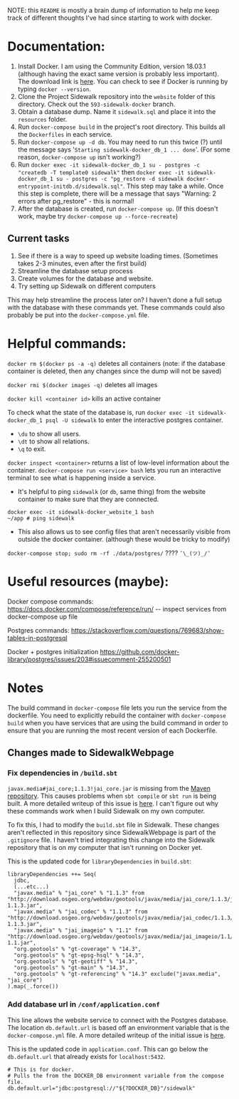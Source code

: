 NOTE: this `README` is mostly a brain dump of information to help me keep track of different thoughts I've had since starting to work with docker.

# Documentation:
1. Install Docker. I am using the Community Edition, version 18.03.1 (although having the exact same version is probably less important). The download link is [here](https://store.docker.com/search?type=edition&offering=community). You can check to see if Docker is running by typing `docker --version`. 
1. Clone the Project Sidewalk repository into the `website` folder of this directory. Check out the `593-sidewalk-docker` branch.
2. Obtain a database dump. Name it `sidewalk.sql` and place it into the `resources` folder.
3. Run `docker-compose build` in the project's root directory. This builds all the `Dockerfiles` in each service.
4. Run `docker-compose up -d db`. You may need to run this twice (?) until the message says '`Starting sidewalk-docker_db_1 ... done`'. (For some reason, `docker-compose up` isn't working?)
5. Run `docker exec -it sidewalk-docker_db_1 su - postgres -c "createdb -T template0 sidewalk"` then `docker exec -it sidewalk-docker_db_1 su - postgres -c "pg_restore -d sidewalk docker-entrypoint-initdb.d/sidewalk.sql"`. This step may take a while. Once this step is complete, there will be a message that says "Warning: 2 errors after pg_restore" - this is normal!
6. After the database is created, run `docker-compose up`. (If this doesn't work, maybe try `docker-compose up --force-recreate`)

## Current tasks
1. See if there is a way to speed up website loading times. (Sometimes takes 2-3 minutes, even after the first build)
2. Streamline the database setup process
3. Create volumes for the database and website.
4. Try setting up Sidewalk on different computers

This may help streamline the process later on? I haven't done a full setup with the database with these commands yet.
These commands could also probably be put into the `docker-compose.yml` file.

# Helpful commands:
`docker rm $(docker ps -a -q)` deletes all containers (note: if the database container is deleted, then any changes since the dump will not be saved)

`docker rmi $(docker images -q)` deletes all images

`docker kill <container id>` kills an active container


To check what the state of the database is, run `docker exec -it sidewalk-docker_db_1 psql -U sidewalk` to enter the interactive postgres container.
- `\du` to show all users.
- `\dt` to show all relations.
- `\q` to exit. 

`docker inspect <container>` returns a list of low-level information about the container.
`docker-compose run <service> bash` lets you run an interactive terminal to see what is happening inside a service. 
- It's helpful to ping `sidewalk` (or `db`, same thing) from the website container to make sure that they are connected.
```
docker exec -it sidewalk-docker_website_1 bash
~/app # ping sidewalk
```
- This also allows us to see config files that aren't necessarily visible from outside the docker container. (although these would be tricky to modify)

`docker-compose stop; sudo rm -rf ./data/postgres/` ????  `¯\_(ツ)_/¯`


# Useful resources (maybe):
Docker compose commands:
https://docs.docker.com/compose/reference/run/ -- inspect services from docker-compose up file

Postgres commands: 
https://stackoverflow.com/questions/769683/show-tables-in-postgresql

Docker + postgres initialization
https://github.com/docker-library/postgres/issues/203#issuecomment-255200501

# Notes
The build command in `docker-compose` file lets you run the service from the dockerfile. You need to explicitly rebuild the container with `docker-compose build` when you have services that are using the build command in order to ensure that you are running the most recent version of each Dockerfile.

## Changes made to SidewalkWebpage
### Fix dependencies in `/build.sbt`
`javax.media#jai_core;1.1.3!jai_core.jar` is missing from the [Maven repository](http://repo1.maven.org/maven2/javax/media/jai_core/1.1.3/). This causes problems when `sbt compile` or `sbt run` is being built. A more detailed writeup of this issue is [here](https://github.com/aileenzeng/sidewalk-docker/issues/5). I can't figure out why these commands work when I build Sidewalk on my own computer. 

To fix this, I had to modify the `build.sbt` file in Sidewalk. These changes aren't reflected in this repository since SidewalkWebpage is part of the `.gitignore` file. I haven't tried integrating this change into the Sidewalk repository that is on my computer that isn't running on Docker yet.

This is the updated code for `libraryDependencies` in `build.sbt`:
```
libraryDependencies ++= Seq(
  jdbc,
  (...etc...)
  "javax.media" % "jai_core" % "1.1.3" from "http://download.osgeo.org/webdav/geotools/javax/media/jai_core/1.1.3/jai_core-1.1.3.jar",
  "javax.media" % "jai_codec" % "1.1.3" from "http://download.osgeo.org/webdav/geotools/javax/media/jai_codec/1.1.3/jai_codec-1.1.3.jar",
  "javax.media" % "jai_imageio" % "1.1" from "http://download.osgeo.org/webdav/geotools/javax/media/jai_imageio/1.1/jai_imageio-1.1.jar",
  "org.geotools" % "gt-coverage" % "14.3",
  "org.geotools" % "gt-epsg-hsql" % "14.3",
  "org.geotools" % "gt-geotiff" % "14.3",
  "org.geotools" % "gt-main" % "14.3",
  "org.geotools" % "gt-referencing" % "14.3" exclude("javax.media", "jai_core")
).map(_.force())
```

### Add database url in `/conf/application.conf`
This line allows the website service to connect with the Postgres database. The location `db.default.url` is based off an environment variable that is the `docker-compose.yml` file. A more detailed writeup of the initial issue is [here](https://github.com/aileenzeng/sidewalk-docker/issues/8). 

This is the updated code in `application.conf`. This can go below the `db.default.url` that already exists for `localhost:5432`. 

```
# This is for docker.
# Pulls the from the DOCKER_DB environment variable from the compose file.
db.default.url="jdbc:postgresql://"${?DOCKER_DB}"/sidewalk"
```
